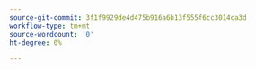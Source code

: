 ```yaml
---
source-git-commit: 3f1f9929de4d475b916a6b13f555f6cc3014ca3d
workflow-type: tm+mt
source-wordcount: '0'
ht-degree: 0%

---
```

